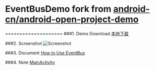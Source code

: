 # EventBusDemo fork from [android-cn/android-open-project-demo](https://github.com/android-cn/android-open-project-demo/tree/master/event-bus-demo)

====================
###1. Demo Download
[本地下载](https://github.com/hkq325800/AppRelease/blob/master/EventBusDemo.apk?raw=true "点击下载到本地")  

###2. Screenshot
![Screenshot](https://github.com/android-cn/android-open-project-demo/raw/master/event-bus-demo/apk/event-bus-demo.gif)  

###3. Document
[How to Use EventBus](https://github.com/greenrobot/EventBus/blob/master/HOWTO.md)  

###4. Note
[MainActivity](https://github.com/hkq325800/MyOwnWidget/blob/master/EventBusDemo/app/src/main/java/cn/trinea/android/demo/eventbus/MainActivity.java)